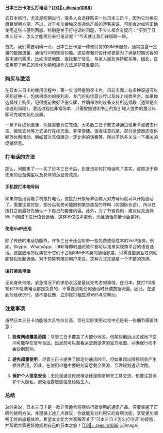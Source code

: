 **日本三日卡怎么打电话？[[TG💪+ @esim1088](https://t.me/s/esim1088)]**

去日本旅行，尤其是短期出行，很多人会选择购买一张日本三日卡，因为它价格实惠且使用方便。不过，对于初次接触这类通信产品的游客来说，可能会对如何正确使用这张卡感到困惑。特别是关于打电话的问题，不少人都会有疑问：“买到了日本三日卡，怎么才能用它来打电话呢？”今天就让我们详细聊一聊。

首先，我们需要明确一点，日本三日卡是一种预付费的SIM卡服务，通常包含一定量的数据流量、通话时间和短信功能。这些套餐的设计初衷是为了满足短期访客的基本通讯需求，比如浏览地图、查找餐厅信息、与家人朋友保持联系等。因此，在使用前了解它的具体功能和操作方法是非常重要的。

### **购买与激活**
在日本三日卡的使用流程中，第一步当然是购买卡片。目前市面上有多种渠道可以买到这种卡，包括机场内的便利店、专门的电信营业厅以及线上电商平台。如果你选择线上购买，记得提前做好注册步骤，并确保你的设备支持所选频段（通常是全球通用频段）。激活过程也非常简单，只需按照说明书上的指引输入提供的激活码即可完成初始化设置。

一旦卡片成功激活，你就需要为它充值。大多数三日卡都支持通过信用卡或者支付宝、微信支付等方式进行在线充值，非常便捷。值得注意的是，部分运营商还提供额外优惠活动，例如首次充值赠送一定比例的话费等，所以不妨多关注一下相关的促销信息。

### **打电话的方法**
那么，问题来了——买了日本三日卡后，到底该如何打电话呢？其实，这取决于你使用的设备类型以及具体的运营商政策。

#### **手机拨打本地号码**
如果你是用智能手机拨打电话，直接打开拨号界面输入对方号码就可以开始通话了。需要注意的是，部分运营商可能限制某些类型的呼叫（如国际长途），所以在拨打之前最好先确认一下自己的套餐内容。此外，为了节省费用，建议优先选择Wi-Fi网络下进行语音通话，这样不仅成本更低，而且通话质量也会更好。

#### **使用VoIP应用**
除了传统的电话功能外，许多三日卡还会附带一些免费或低成本的VoIP服务。例如，Skype、WhatsApp、LINE等即时通讯软件都可以用来实现跨平台的语音通话。这些应用的优势在于它们不占用SIM卡本身的通话额度，只需连接到互联网就能轻松发起通话。对于预算有限的用户来说，这种方式无疑是一个不错的选择。

#### **拨打紧急电话**
无论身处何地，紧急情况下的求助永远是最优先考虑的事情。在日本，拨打110报警和119急救电话都是免费的，不需要消耗任何通话时长或数据流量。因此，在遇到危险状况时，请不要犹豫，立即拨打相应的号码寻求帮助。

### **注意事项**
虽然日本三日卡功能强大且性价比高，但在实际使用过程中还是有一些细节需要注意：

1. **检查网络覆盖范围**：尽管三日卡覆盖了大部分地区，但某些偏远山区或地下空间可能存在信号盲区。出发前可以查看运营商提供的官方地图，以确保行程不会受到影响。
   
2. **避免超量使用**：尽管三日卡提供了固定的通话时间，但如果超出限额则会产生额外费用。因此，在使用过程中要时刻留意剩余资源，合理规划通话次数。

3. **保护个人信息安全**：无论是通过传统电话还是网络聊天工具交流，都要注意保护个人隐私，避免泄露敏感信息给陌生人。

### **总结**
总的来说，日本三日卡是一款非常适合短期旅行者使用的通讯产品。只要掌握了正确的使用方法，并遵循上述几点建议，你就能充分利用它的各项功能，享受更加顺畅无忧的旅程体验。希望本文能为大家解答关于“日本三日卡怎么打电话”的疑惑，并帮助大家更好地规划自己的日本之旅！[[TG💪+ @esim1088](https://t.me/s/esim1088) ![Image](https://i.postimg.cc/4NQfJmqS/Snipaste-2025-05-13-00-14-12.png)]